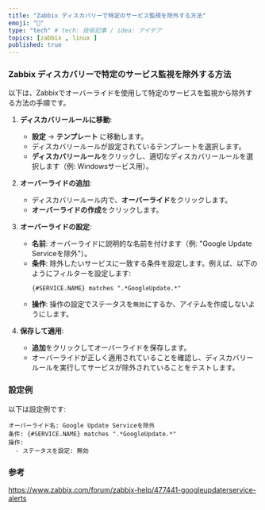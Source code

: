 ```yaml
---
title: "Zabbix ディスカバリーで特定のサービス監視を除外する方法"
emoji: "🦎"
type: "tech" # tech: 技術記事 / idea: アイデア
topics: [zabbix , linux ]
published: true
---
```


### Zabbix ディスカバリーで特定のサービス監視を除外する方法

以下は、Zabbixでオーバーライドを使用して特定のサービスを監視から除外する方法の手順です。

1. **ディスカバリールールに移動**:
   - **設定** -> **テンプレート** に移動します。
   - ディスカバリールールが設定されているテンプレートを選択します。
   - **ディスカバリールール**をクリックし、適切なディスカバリールールを選択します（例: Windowsサービス用）。

2. **オーバーライドの追加**:
   - ディスカバリールール内で、**オーバーライド**をクリックします。
   - **オーバーライドの作成**をクリックします。

3. **オーバーライドの設定**:
   - **名前**: オーバーライドに説明的な名前を付けます（例: "Google Update Serviceを除外"）。
   - **条件**: 除外したいサービスに一致する条件を設定します。例えば、以下のようにフィルターを設定します:
     ```plaintext
     {#SERVICE.NAME} matches ".*GoogleUpdate.*"
     ```
   - **操作**: 操作の設定でステータスを`無効`にするか、アイテムを作成しないようにします。

4. **保存して適用**:
   - **追加**をクリックしてオーバーライドを保存します。
   - オーバーライドが正しく適用されていることを確認し、ディスカバリールールを実行してサービスが除外されていることをテストします。

### 設定例

以下は設定例です:

```plaintext
オーバーライド名: Google Update Serviceを除外
条件: {#SERVICE.NAME} matches ".*GoogleUpdate.*"
操作:
  - ステータスを設定: 無効
```

### 参考
https://www.zabbix.com/forum/zabbix-help/477441-googleupdaterservice-alerts